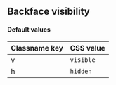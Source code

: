 ## Backface visibility

<!-- <values.backfaceVisibility> -->
#### Default values
|Classname key|CSS value    |
|-------------|-------------|
|v            |```visible```|
|h            |```hidden``` |

<!-- </values.backfaceVisibility> -->

<!-- <variants.backfaceVisibility> -->

<!-- </variants.backfaceVisibility> -->